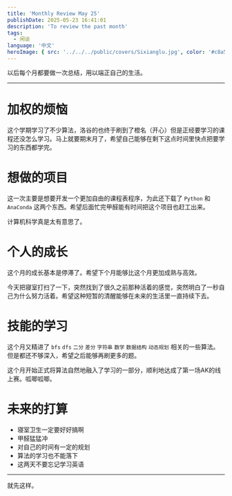 ```yaml
---
title: 'Monthly Review May 25'
publishDate: 2025-05-23 16:41:01
description: 'To review the past month'
tags:
  - 闲谈
language: '中文'
heroImage: { src: '../../../public/covers/Sixianglu.jpg', color: '#c8a598' }
---
```


以后每个月都要做一次总结，用以端正自己的生活。

---

# 加权的烦恼

这个学期学习了不少算法，洛谷的也终于刷到了橙名（开心）但是正经要学习的课程还没怎么学习。马上就要期末月了，希望自己能够在剩下这点时间里快点把要学习的东西都学完。

# 想做的项目

这一次主要是想要开发一个更加自由的课程表程序，为此还下载了 `Python` 和 `AnaConda` 这两个东西。希望后面忙完甲醛能有时间把这个项目也赶工出来。

计算机科学真是太有意思了。

# 个人的成长

这个月的成长基本是停滞了。希望下个月能够比这个月更加成熟与高效。

今天把寝室打扫了一下，突然找到了很久之前那种活着的感觉，突然明白了一秒自己为什么努力活着。希望这种短暂的清醒能够在未来的生活里一直持续下去。

# 技能的学习

这个月又精进了 `bfs` `dfs` `二分` `差分` `字符串` `数学` `数据结构` `动态规划` 相关的一些算法。但是都还不够深入，希望之后能够再刷更多的题。

这个月开始正式将算法自然地融入了学习的一部分，顺利地达成了第一场AK的线上赛。呱唧呱唧。

# 未来的打算

- 寝室卫生一定要好好搞啊
- 甲醛猛猛冲
- 对自己的时间有一定的规划
- 算法的学习也不能落下
- 这两天不要忘记学习英语

___

就先这样。
